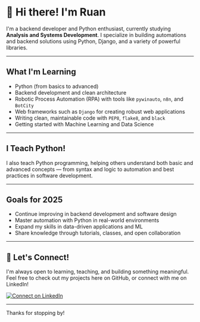 # 👋 Hi there! I'm Ruan

I'm a backend developer and Python enthusiast, currently studying **Analysis and Systems Development**. I specialize in building automations and backend solutions using Python, Django, and a variety of powerful libraries.

---

## What I'm Learning

- Python (from basics to advanced)
- Backend development and clean architecture
- Robotic Process Automation (RPA) with tools like `pywinauto`, `n8n`, and `BotCity`
- Web frameworks such as `Django` for creating robust web applications
- Writing clean, maintainable code with `PEP8`, `flake8`, and `black`
- Getting started with Machine Learning and Data Science

---

## I Teach Python!

I also teach Python programming, helping others understand both basic and advanced concepts — from syntax and logic to automation and best practices in software development.

---

## Goals for 2025

- Continue improving in backend development and software design
- Master automation with Python in real-world environments
- Expand my skills in data-driven applications and ML
- Share knowledge through tutorials, classes, and open collaboration

---

## 🤝 Let's Connect!

I'm always open to learning, teaching, and building something meaningful.  
Feel free to check out my projects here on GitHub, or connect with me on LinkedIn!

[![Connect on LinkedIn](https://img.shields.io/badge/LinkedIn-blue?style=for-the-badge&logo=linkedin)]([https://www.linkedin.com/in/SEU-USUARIO-LINKEDIN](https://www.linkedin.com/in/ruan-machado-ab1484266/))

---

Thanks for stopping by!
